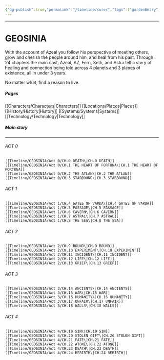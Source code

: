 ```yaml
---
{"dg-publish":true,"permalink":"/timeline/core/","tags":["gardenEntry"]}
---
```


---
# GEOSINIA

With the account of Azeal you follow his perspective of meeting others, grow and cherish the people around him, and heal from his past. Through 24 chapters the main cast, Azeal, AZ, Fern, Seth, and Astra tell a story of healing and connection being told across 4 planets and 3 planes of existence, all in under 3 years.

No matter what, find a reason to live.


##### Pages
[[Characters/Characters\|Characters]]
[[Locations/Places\|Places]]
[[History/History\|History]]
[[Systems/Systems\|Systems]]
[[Technology/Technology\|Technology]]

##### Main story
---


###### ACT 0
	[[Timeline/GEOSINIA/Act 0/CH.0 DEATH\|CH.0 DEATH]]
	[[Timeline/GEOSINIA/Act 0/CH.1 THE HEART OF FORTUNA\|CH.1 THE HEART OF FORTUNA]]
	[[Timeline/GEOSINIA/Act 0/CH.2 THE ATLAN\|CH.2 THE ATLAN]]
	[[Timeline/GEOSINIA/Act 0/CH.3 STARBOUND\|CH.3 STARBOUND]]

###### ACT 1
	[[Timeline/GEOSINIA/Act 1/CH.4 GATES OF VARDA\|CH.4 GATES OF VARDA]]
	[[Timeline/GEOSINIA/Act 1/CH.5 PASSAGE\|CH.5 PASSAGE]]
	[[Timeline/GEOSINIA/Act 1/CH.6 CAVERN\|CH.6 CAVERN]]
	[[Timeline/GEOSINIA/Act 1/CH.7 ASTRAL\|CH.7 ASTRAL]]
	[[Timeline/GEOSINIA/Act 1/CH.8 THE SEA\|CH.8 THE SEA]]


###### ACT 2
	[[Timeline/GEOSINIA/Act 2/CH.9 BOUND\|CH.9 BOUND]]
	[[Timeline/GEOSINIA/Act 2/CH.10 EXPERIMENT\|CH.10 EXPERIMENT]]
	[[Timeline/GEOSINIA/Act 2/CH.11 INCIDENT\|CH.11 INCIDENT]]
	[[Timeline/GEOSINIA/Act 2/CH.12 LIFE\|CH.12 LIFE]]
	[[Timeline/GEOSINIA/Act 2/CH.13 GRIEF\|CH.13 GRIEF]]

###### ACT 3
	[[Timeline/GEOSINIA/Act 3/CH.14 ANCIENTS\|CH.14 ANCIENTS]]
	[[Timeline/GEOSINIA/Act 3/CH.15 WAR\|CH.15 WAR]]
	[[Timeline/GEOSINIA/Act 3/CH.16 HUMANITY\|CH.16 HUMANITY]]
	[[Timeline/GEOSINIA/Act 3/CH.17 UNFAIR\|CH.17 UNFAIR]]
	[[Timeline/GEOSINIA/Act 3/CH.18 WALLS\|CH.18 WALLS]]

###### ACT 4
	[[Timeline/GEOSINIA/Act 4/CH.19 SIN\|CH.19 SIN]]
	[[Timeline/GEOSINIA/Act 4/CH.20 STOLEN GIFT\|CH.20 STOLEN GIFT]]
	[[Timeline/GEOSINIA/Act 4/CH.21 FATE\|CH.21 FATE]]
	[[Timeline/GEOSINIA/Act 4/CH.22 ATONE\|CH.22 ATONE]]
	[[Timeline/GEOSINIA/Act 4/CH.23 DEATH\|CH.23 DEATH]]
	[[Timeline/GEOSINIA/Act 4/CH.24 REBIRTH\|CH.24 REBIRTH]]
